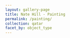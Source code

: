 ```yaml
---
layout: gallery-page
title: Nate Hill - Painting
permalink: /painting/
collection: qatar
facet_by: object_type
---
```

